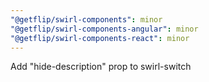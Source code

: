 ```yaml
---
"@getflip/swirl-components": minor
"@getflip/swirl-components-angular": minor
"@getflip/swirl-components-react": minor
---
```


Add "hide-description" prop to swirl-switch
